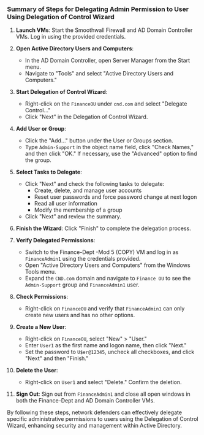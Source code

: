 ### Summary of Steps for Delegating Admin Permission to User Using Delegation of Control Wizard

1. **Launch VMs**: Start the Smoothwall Firewall and AD Domain Controller VMs. Log in using the provided credentials.

2. **Open Active Directory Users and Computers**:
   - In the AD Domain Controller, open Server Manager from the Start menu.
   - Navigate to "Tools" and select "Active Directory Users and Computers."

3. **Start Delegation of Control Wizard**:
   - Right-click on the `FinanceOU` under `cnd.com` and select "Delegate Control…"
   - Click "Next" in the Delegation of Control Wizard.

4. **Add User or Group**:
   - Click the "Add…" button under the User or Groups section.
   - Type `Admin-Support` in the object name field, click "Check Names," and then click "OK." If necessary, use the "Advanced" option to find the group.

5. **Select Tasks to Delegate**:
   - Click "Next" and check the following tasks to delegate:
     - Create, delete, and manage user accounts
     - Reset user passwords and force password change at next logon
     - Read all user information
     - Modify the membership of a group
   - Click "Next" and review the summary.

6. **Finish the Wizard**: Click "Finish" to complete the delegation process.

7. **Verify Delegated Permissions**:
   - Switch to the Finance-Dept -Mod 5 (COPY) VM and log in as `FinanceAdmin1` using the credentials provided.
   - Open "Active Directory Users and Computers" from the Windows Tools menu.
   - Expand the `CND.com` domain and navigate to `Finance OU` to see the `Admin-Support` group and `FinanceAdmin1` user.

8. **Check Permissions**:
   - Right-click on `FinanceOU` and verify that `FinanceAdmin1` can only create new users and has no other options.

9. **Create a New User**:
   - Right-click on `FinanceOU`, select "New" > "User."
   - Enter `User1` as the first name and logon name, then click "Next."
   - Set the password to `U$er@12345`, uncheck all checkboxes, and click "Next" and then "Finish."

10. **Delete the User**:
    - Right-click on `User1` and select "Delete." Confirm the deletion.

11. **Sign Out**: Sign out from `FinanceAdmin1` and close all open windows in both the Finance-Dept and AD Domain Controller VMs.

By following these steps, network defenders can effectively delegate specific administrative permissions to users using the Delegation of Control Wizard, enhancing security and management within Active Directory.